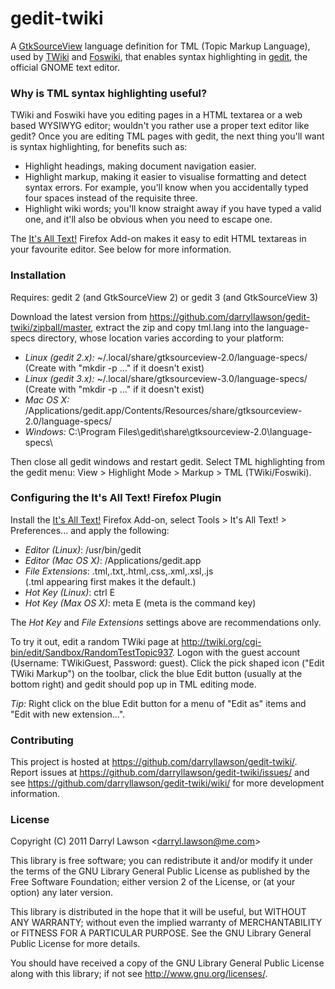 # gedit-twiki

A [GtkSourceView](http://projects.gnome.org/gtksourceview/) language
definition for TML (Topic Markup Language), used by
[TWiki](http://twiki.org/) and [Foswiki](http://foswiki.org/), that enables
syntax highlighting in [gedit](http://projects.gnome.org/gedit/), the official
GNOME text editor.

### Why is TML syntax highlighting useful?

TWiki and Foswiki have you editing pages in a HTML textarea or a web based
WYSIWYG editor; wouldn't you rather use a proper text editor like gedit? Once
you are editing TML pages with gedit, the next thing you'll want is syntax
highlighting, for benefits such as:

* Highlight headings, making document navigation easier.
* Highlight markup, making it easier to visualise formatting and detect syntax
  errors. For example, you'll know when you accidentally typed four spaces
  instead of the requisite three.
* Highlight wiki words; you'll know straight away if you have typed a valid
  one, and it'll also be obvious when you need to escape one.

The [It's All Text!](https://addons.mozilla.org/en-US/firefox/addon/its-all-text/)
Firefox Add-on makes it easy to edit HTML textareas in your favourite editor.
See below for more information.

### Installation

Requires: gedit 2 (and GtkSourceView 2) or gedit 3 (and GtkSourceView 3)

Download the latest version from
https://github.com/darryllawson/gedit-twiki/zipball/master, extract the zip
and copy tml.lang into the language-specs directory, whose location varies
according to your platform:

* *Linux (gedit 2.x):* ~/.local/share/gtksourceview-2.0/language-specs/ <br>
(Create with "mkdir -p ..." if it doesn't exist)
* *Linux (gedit 3.x):* ~/.local/share/gtksourceview-3.0/language-specs/ <br>
(Create with "mkdir -p ..." if it doesn't exist)
* *Mac OS X:* /Applications/gedit.app/Contents/Resources/share/gtksourceview-2.0/language-specs/
* *Windows:* C:\Program Files\gedit\share\gtksourceview-2.0\language-specs\

Then close all gedit windows and restart gedit. Select TML
highlighting from the gedit menu:
View > Highlight Mode > Markup > TML (TWiki/Foswiki).

### Configuring the It's All Text! Firefox Plugin

Install the [It's All Text!](https://addons.mozilla.org/en-US/firefox/addon/its-all-text/)
Firefox Add-on, select Tools > It's All Text! > Preferences... and apply the
following:

* *Editor (Linux)*: /usr/bin/gedit
* *Editor (Mac OS X)*: /Applications/gedit.app
* *File Extensions*: ﻿.tml,.txt,.html,.css,.xml,.xsl,.js <br>
(.tml appearing first makes it the default.)
* *Hot Key (Linux)*: ctrl E
* *Hot Key (Max OS X)*: meta E (meta is the command key)

The *Hot Key* and *File Extensions* settings above are recommendations only.

To try it out, edit a random TWiki page at
http://twiki.org/cgi-bin/edit/Sandbox/RandomTestTopic937. Logon with the
guest account (Username: TWikiGuest, Password: guest). Click the pick shaped
icon ("Edit TWiki Markup") on the toolbar, click the blue Edit button (usually
at the bottom right) and gedit should pop up in TML editing mode.

*Tip:* Right click on the blue Edit button for a menu of "Edit as" items and
"Edit with new extension...".

### Contributing

This project is hosted at https://github.com/darryllawson/gedit-twiki/.
Report issues at https://github.com/darryllawson/gedit-twiki/issues/
and see https://github.com/darryllawson/gedit-twiki/wiki/ for more
development information.

### License

Copyright (C) 2011 Darryl Lawson &lt;darryl.lawson@me.com&gt;

This library is free software; you can redistribute it and/or
modify it under the terms of the GNU Library General Public
License as published by the Free Software Foundation; either
version 2 of the License, or (at your option) any later version.

This library is distributed in the hope that it will be useful,
but WITHOUT ANY WARRANTY; without even the implied warranty of
MERCHANTABILITY or FITNESS FOR A PARTICULAR PURPOSE.  See the GNU
Library General Public License for more details.

You should have received a copy of the GNU Library General Public
License along with this library; if not see
http://www.gnu.org/licenses/.
